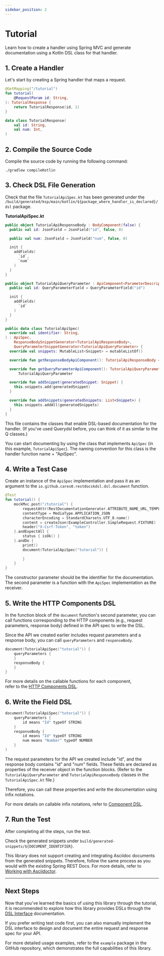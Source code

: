 ```yaml
---
sidebar_position: 2
---
```


# Tutorial

Learn how to create a handler using Spring MVC and generate documentation using a Kotlin DSL class for that handler.

## 1. Create a Handler

Let's start by creating a Spring handler that maps a request.

```kotlin
@GetMapping("/tutorial")
fun tutorial(
    @RequestParam id: String,
): TutorialResponse {
    return TutorialResponse(id, 1)
}

data class TutorialResponse(
    val id: String,
    val num: Int,
)
```

## 2. Compile the Source Code

Compile the source code by running the following command:

```
./gradlew compileKotlin
```

## 3. Check DSL File Generation

Check that the file `TutorialApiSpec.kt` has been generated 
under the `/build/generated/ksp/main/kotlin/${package_where_handler_is_declared}/dsl` package.

**TutorialApiSpec.kt**
```kotlin
public object TutorialApiResponseBody : BodyComponent(false) {
  public val id: JsonField = JsonField("id", false, 0)

  public val num: JsonField = JsonField("num", false, 0)

  init {
    addFields(
      `id`,
      `num`
    )
  }
}

public object TutorialApiQueryParameter : ApiComponent<ParameterDescriptor>() {
  public val id: QueryParameterField = QueryParameterField("id")

  init {
    addFields(
      `id`
    )
  }
}

public data class TutorialApiSpec(
  override val identifier: String,
) : ApiSpec,
    ResponseBodySnippetGenerator<TutorialApiResponseBody>,
    QueryParameterSnippetGenerator<TutorialApiQueryParameter> {
  override val snippets: MutableList<Snippet> = mutableListOf()

  override fun getResponseBodyApiComponent(): TutorialApiResponseBody = TutorialApiResponseBody

  override fun getQueryParameterApiComponent(): TutorialApiQueryParameter =
      TutorialApiQueryParameter

  override fun addSnippet(generatedSnippet: Snippet) {
    this.snippets.add(generatedSnippet)
  }

  override fun addSnippets(generatedSnippets: List<Snippet>) {
    this.snippets.addAll(generatedSnippets)
  }
}
```

This file contains the classes that enable DSL-based documentation for the handler.
(If you’ve used Querydsl before, you can think of it as similar to the Q classes.)

You can start documenting by using the class that implements `ApiSpec` (in this example, `TutorialApiSpec`). 
The naming convention for this class is the handler function name + "ApiSpec".

## 4. Write a Test Case

Create an instance of the `ApiSpec` implementation 
and pass it as an argument to the `io.github.cares0.restdocskdsl.dsl.document` function.

```kotlin
@Test
fun tutorial() {
    mockMvc.post("/tutorial") {
        requestAttr(RestDocumentationGenerator.ATTRIBUTE_NAME_URL_TEMPLATE, "/tutorial")
        contentType = MediaType.APPLICATION_JSON
        characterEncoding = StandardCharsets.UTF_8.name()
        content = createJson(ExampleController.SimpleRequest.FIXTURE)
        header("X-Csrf-Token", "token")
    }.andExpectAll {
        status { isOk() }
    }.andDo {
        print()
        document(TutorialApiSpec("tutorial")) {
        
        }
    }
}
```

The constructor parameter should be the identifier for the documentation. 
The second parameter is a function with the `ApiSpec` implementation as the receiver.

## 5. Write the HTTP Components DSL

In the function block of the `document` function's second parameter, 
you can call functions corresponding to the HTTP components 
(e.g., request parameters, response body) defined in the API spec to write the DSL.

Since the API we created earlier includes request parameters and a response body, 
you can call `queryParameters` and `responseBody`.

```kotlin
document(TutorialApiSpec("tutorial")) {
    queryParameters {
    }
    responseBody {
    }
}
```

For more details on the callable functions for each component,  
refer to the [HTTP Components DSL](../guides/dsl-interface.md#http-component-dsl).

## 6. Write the Field DSL

```kotlin
document(TutorialApiSpec("tutorial")) {
    queryParameters {
        id means "Id" typeOf STRING
    }
    responseBody {
        id means "Id" typeOf STRING
        num means "Number" typeOf NUMBER
    }
)
```

The request parameters for the API we created include "id", and the response body contains "id" and "num" fields. 
These fields are declared as properties of the receiver object in the function blocks.
(Refer to the `TutorialApiQueryParameter` and `TutorialApiResponseBody` classes in the `TutorialApiSpec.kt` file.)

Therefore, you can call these properties and write the documentation using infix notations.

For more details on callable infix notations,
refer to [Component DSL](../guides/dsl-interface#component-dsl).

## 7. Run the Test

After completing all the steps, run the test.

Check the generated snippets under `build/generated-snippets/${DOCUMENT_IDENTIFIER}`.

This library does not support creating and integrating Asciidoc documents from the generated snippets.
Therefore, follow the same process as you would with the existing Spring REST Docs. 
For more details, refer to [Working with Asciidoctor](https://docs.spring.io/spring-restdocs/docs/current/reference/htmlsingle/#working-with-asciidoctor).

---

## Next Steps

Now that you've learned the basics of using this library through the tutorial,
it is recommended to explore how this library provides DSLs through the [DSL Interface](../guides/dsl-interface) documentation.

If you prefer writing test code first, 
you can also manually implement the DSL interface to design 
and document the entire request and response spec for your API.

For more detailed usage examples, refer to the `example` package in the GitHub repository, 
which demonstrates the full capabilities of this library.